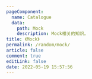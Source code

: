```yaml
---
pageComponent: 
  name: Catalogue
  data: 
    path: Mock
    description: Mock相关的知识。
title: 《Mock》
permalink: /random/mock/
article: false
comment: true
editLink: false
date: 2022-05-19 15:57:56
---
```

